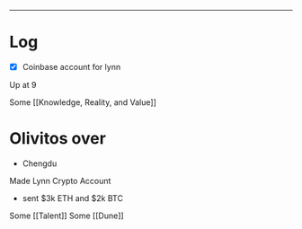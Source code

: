 
---

# Log

- [x] Coinbase account for lynn

Up at 9

Some [[Knowledge, Reality, and Value]]

# Olivitos over
- Chengdu 

Made Lynn Crypto Account
 - sent $3k ETH and $2k BTC

Some [[Talent]]
Some [[Dune]]
 